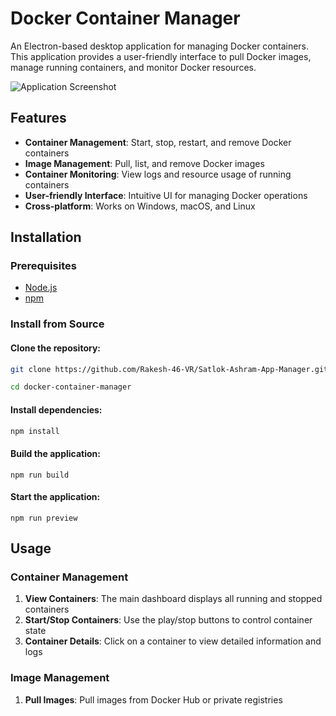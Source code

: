 # Docker Container Manager

An Electron-based desktop application for managing Docker containers. This application provides a user-friendly interface to pull Docker images, manage running containers, and monitor Docker resources.

![Application Screenshot](https://upload.wikimedia.org/wikipedia/commons/9/91/Electron_Software_Framework_Logo.svg)

## Features

- **Container Management**: Start, stop, restart, and remove Docker containers
- **Image Management**: Pull, list, and remove Docker images
- **Container Monitoring**: View logs and resource usage of running containers
- **User-friendly Interface**: Intuitive UI for managing Docker operations
- **Cross-platform**: Works on Windows, macOS, and Linux

## Installation

### Prerequisites

- [Node.js](https://nodejs.org/)
- [npm](https://www.npmjs.com/)


### Install from Source

#### Clone the repository:
  ```bash
  git clone https://github.com/Rakesh-46-VR/Satlok-Ashram-App-Manager.git
  
  cd docker-container-manager
  ```
#### Install dependencies:
  
  ```bash
  npm install
  ```

#### Build the application:

```shellscript
npm run build
```


#### Start the application:

```shellscript
npm run preview
```

## Usage
### Container Management

1. **View Containers**: The main dashboard displays all running and stopped containers
2. **Start/Stop Containers**: Use the play/stop buttons to control container state
3. **Container Details**: Click on a container to view detailed information and logs

### Image Management

1. **Pull Images**: Pull images from Docker Hub or private registries
